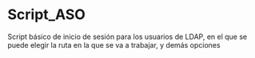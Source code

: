 # Script_ASO
Script básico de inicio de sesión para los usuarios de LDAP, en el que se puede elegir la ruta en la que se va a trabajar, y demás opciones

